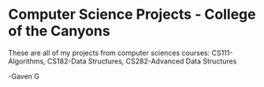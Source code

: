 # Computer Science Projects - College of the Canyons

These are all of my projects from computer sciences courses: CS111-Algorithms, CS182-Data Structures, CS282-Advanced Data Structures

-Gaven G
